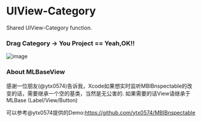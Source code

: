 # UIView-Category
Shared UIView-Category function.

### Drag Category -> You Project == Yeah,OK!!

![image](https://github.com/MakeZL/UIView-Category/blob/master/screenshot.png)

### About MLBaseView

感谢一位朋友(@ytx0574)告诉我，Xcode如果想实时监听MBIBnspectable的改变的话，需要继承一个空的基类，当然是无公害的.  如果需要的话View请继承于MLBase (Label/View/Button)

可以参考@ytx0574提供的Demo:https://github.com/ytx0574/MBIBnspectable